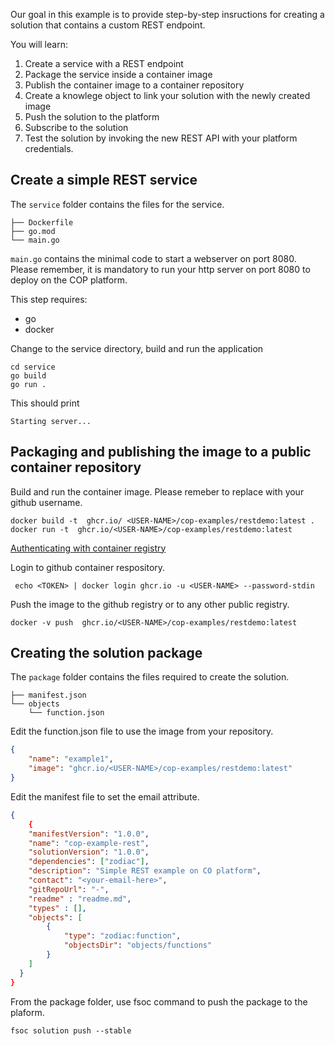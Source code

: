 Our goal in this example is to provide step-by-step insructions for creating a solution that contains a custom REST endpoint. 

You will learn:

1. Create a service with a REST endpoint
1. Package the service inside a container image
1. Publish the container image to a container repository
1. Create a knowlege object to link your solution with the newly created image
1. Push the solution to the platform
1. Subscribe to the solution
1. Test the solution by invoking the new REST API with your platform credentials.


Create a simple REST service
---------------

The `service` folder contains the files for the service.
```text
├── Dockerfile
├── go.mod
└── main.go
```

`main.go` contains the minimal code to start a webserver on port 8080. Please remember, it is mandatory to run your http server on port 8080 to deploy on the COP platform.

This step requires:

- go
- docker

Change to the service directory, build and run the application

```shell
cd service
go build
go run .
```
This should print
```shell
Starting server...
```


Packaging and publishing the image to a public container repository
---------------


Build and run the container image.
Please remeber to replace <USER-NAME> with your github username.

```shell
docker build -t  ghcr.io/ <USER-NAME>/cop-examples/restdemo:latest .
docker run -t  ghcr.io/<USER-NAME>/cop-examples/restdemo:latest
```

[Authenticating with container registry](https://docs.github.com/en/packages/working-with-a-github-packages-registry/working-with-the-container-registry#authenticating-to-the-container-registry)

Login to github  container respository.


```shell
 echo <TOKEN> | docker login ghcr.io -u <USER-NAME> --password-stdin
```


Push the image to the github registry or to any other public registry.

```shell
docker -v push  ghcr.io/<USER-NAME>/cop-examples/restdemo:latest
```

Creating the solution package
---------------

The `package` folder contains the files required to create the solution.

```text
├── manifest.json
└── objects
    └── function.json
```

Edit the function.json file to use the image from your repository.

```json
{
    "name": "example1",
    "image": "ghcr.io/<USER-NAME>/cop-examples/restdemo:latest"
}
```

Edit the manifest file to set the email attribute.

```json
{
    {
    "manifestVersion": "1.0.0",
    "name": "cop-example-rest",
    "solutionVersion": "1.0.0",
    "dependencies": ["zodiac"],
    "description": "Simple REST example on CO platform",
    "contact": "<your-email-here>",
    "gitRepoUrl": "-",
    "readme" : "readme.md",
    "types" : [],
    "objects": [
        {
            "type": "zodiac:function",
            "objectsDir": "objects/functions"
        }
    ]
  }
}
```

From the package folder, use fsoc command to push the package to the plaform.

```shell
fsoc solution push --stable
```
  